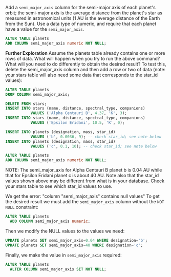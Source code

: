 Add a `semi_major_axis` column for the semi-major axis of each planet's orbit; the semi-major axis is the average distance from the planet's star as measured in astronomical units (1 AU is the average distance of the Earth from the Sun). Use a data type of numeric, and require that each planet have a value for the `semi_major_axis`.

```sql
ALTER TABLE planets
ADD COLUMN semi_major_axis numeric NOT NULL;
```

**Further Exploration**
Assume the planets table already contains one or more rows of data. What will happen when you try to run the above command? What will you need to do differently to obtain the desired result? To test this, delete the semi_major_axis column and then add a row or two of data (note: your stars table will also need some data that corresponds to the star_id values):
```sql
ALTER TABLE planets
DROP COLUMN semi_major_axis;

DELETE FROM stars;
INSERT INTO stars (name, distance, spectral_type, companions)
           VALUES ('Alpha Centauri B', 4.37, 'K', 3);
INSERT INTO stars (name, distance, spectral_type, companions)
           VALUES ('Epsilon Eridani', 10.5, 'K', 0);

INSERT INTO planets (designation, mass, star_id)
           VALUES ('b', 0.0036, 9); -- check star_id; see note below
INSERT INTO planets (designation, mass, star_id)
           VALUES ('c', 0.1, 10); -- check star_id; see note below

ALTER TABLE planets
ADD COLUMN semi_major_axis numeric NOT NULL;
```
NOTE: The semi_major_axis for Alpha Centauri B planet b is 0.04 AU while that for Epsilon Eridani planet c is about 40 AU. Note also that the star_id values shown above may be different from what is in your database. Check your stars table to see which star_id values to use.

We get the error: "column "semi_major_axis" contains null values"
To get the desired result we must add the `semi_major_axis` column without the `NOT NULL` constraint:
```sql
ALTER TABLE planets
  ADD COLUMN semi_major_axis numeric;
```

Then we modify the NULL values to the values we need:
```sql
UPDATE planets SET semi_major_axis=0.04 WHERE designation='b';
UPDATE planets SET semi_major_axis=40 WHERE designation='c';
```

Finally, we make the value in `semi_major_axis` required:
```sql
ALTER TABLE planets
  ALTER COLUMN semi_major_axis SET NOT NULL;
```